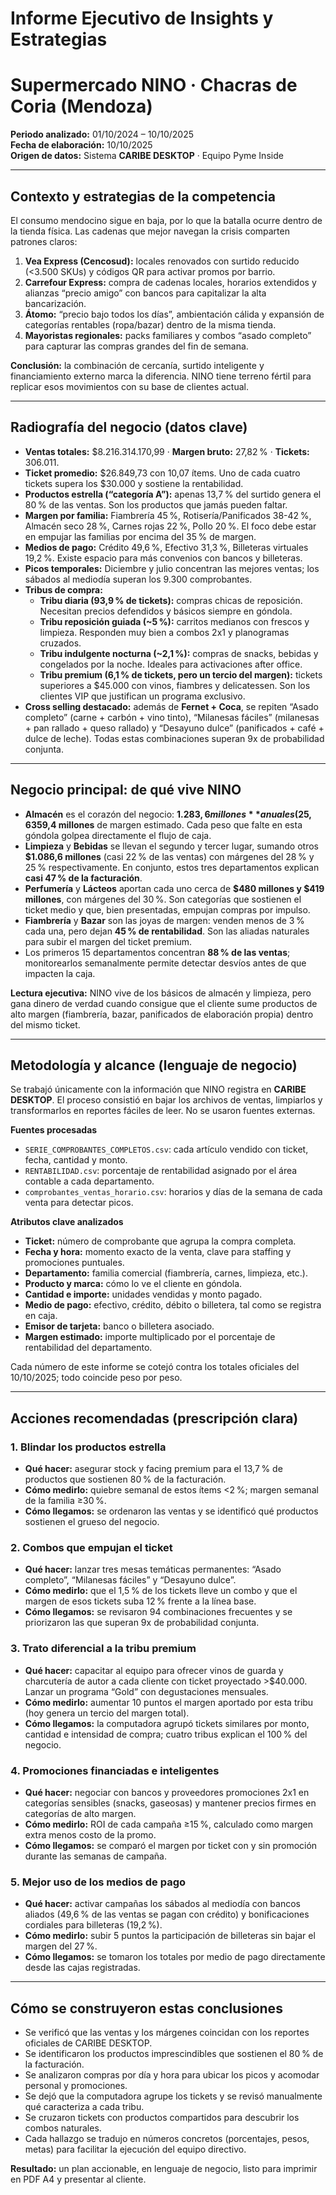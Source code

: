 # Informe Ejecutivo de Insights y Estrategias  
# Supermercado NINO · Chacras de Coria (Mendoza)

**Periodo analizado:** 01/10/2024 – 10/10/2025  
**Fecha de elaboración:** 10/10/2025  
**Origen de datos:** Sistema **CARIBE DESKTOP** · Equipo Pyme Inside

---

## Contexto y estrategias de la competencia

El consumo mendocino sigue en baja, por lo que la batalla ocurre dentro de la tienda física. Las cadenas que mejor navegan la crisis comparten patrones claros:

1. **Vea Express (Cencosud):** locales renovados con surtido reducido (&lt;3.500 SKUs) y códigos QR para activar promos por barrio.  
2. **Carrefour Express:** compra de cadenas locales, horarios extendidos y alianzas “precio amigo” con bancos para capitalizar la alta bancarización.  
3. **Átomo:** “precio bajo todos los días”, ambientación cálida y expansión de categorías rentables (ropa/bazar) dentro de la misma tienda.  
4. **Mayoristas regionales:** packs familiares y combos “asado completo” para capturar las compras grandes del fin de semana.

**Conclusión:** la combinación de cercanía, surtido inteligente y financiamiento externo marca la diferencia. NINO tiene terreno fértil para replicar esos movimientos con su base de clientes actual.

---

## Radiografía del negocio (datos clave)

- **Ventas totales:** $8.216.314.170,99 · **Margen bruto:** 27,82 % · **Tickets:** 306.011.  
- **Ticket promedio:** $26.849,73 con 10,07 ítems. Uno de cada cuatro tickets supera los $30.000 y sostiene la rentabilidad.  
- **Productos estrella (“categoría A”):** apenas 13,7 % del surtido genera el 80 % de las ventas. Son los productos que jamás pueden faltar.  
- **Margen por familia:** Fiambrería 45 %, Rotisería/Panificados 38-42 %, Almacén seco 28 %, Carnes rojas 22 %, Pollo 20 %. El foco debe estar en empujar las familias por encima del 35 % de margen.  
- **Medios de pago:** Crédito 49,6 %, Efectivo 31,3 %, Billeteras virtuales 19,2 %. Existe espacio para más convenios con bancos y billeteras.  
- **Picos temporales:** Diciembre y julio concentran las mejores ventas; los sábados al mediodía superan los 9.300 comprobantes.  
- **Tribus de compra:**  
  - **Tribu diaria (93,9 % de tickets):** compras chicas de reposición. Necesitan precios defendidos y básicos siempre en góndola.  
  - **Tribu reposición guiada (~5 %):** carritos medianos con frescos y limpieza. Responden muy bien a combos 2x1 y planogramas cruzados.  
  - **Tribu indulgente nocturna (~2,1 %):** compras de snacks, bebidas y congelados por la noche. Ideales para activaciones after office.  
  - **Tribu premium (6,1 % de tickets, pero un tercio del margen):** tickets superiores a $45.000 con vinos, fiambres y delicatessen. Son los clientes VIP que justifican un programa exclusivo.  
- **Cross selling destacado:** además de **Fernet + Coca**, se repiten “Asado completo” (carne + carbón + vino tinto), “Milanesas fáciles” (milanesas + pan rallado + queso rallado) y “Desayuno dulce” (panificados + café + dulce de leche). Todas estas combinaciones superan 9x de probabilidad conjunta.

---

## Negocio principal: de qué vive NINO

- **Almacén** es el corazón del negocio: **$1.283,6 millones** anuales (25,6 % de las ventas) y **$359,4 millones** de margen estimado. Cada peso que falte en esta góndola golpea directamente el flujo de caja.  
- **Limpieza** y **Bebidas** se llevan el segundo y tercer lugar, sumando otros **$1.086,6 millones** (casi 22 % de las ventas) con márgenes del 28 % y 25 % respectivamente. En conjunto, estos tres departamentos explican **casi 47 % de la facturación**.  
- **Perfumería** y **Lácteos** aportan cada uno cerca de **$480 millones y $419 millones**, con márgenes del 30 %. Son categorías que sostienen el ticket medio y que, bien presentadas, empujan compras por impulso.  
- **Fiambrería** y **Bazar** son las joyas de margen: venden menos de 3 % cada una, pero dejan **45 % de rentabilidad**. Son las aliadas naturales para subir el margen del ticket premium.  
- Los primeros 15 departamentos concentran **88 % de las ventas**; monitorearlos semanalmente permite detectar desvíos antes de que impacten la caja.

**Lectura ejecutiva:** NINO vive de los básicos de almacén y limpieza, pero gana dinero de verdad cuando consigue que el cliente sume productos de alto margen (fiambrería, bazar, panificados de elaboración propia) dentro del mismo ticket.

---

## Metodología y alcance (lenguaje de negocio)

Se trabajó únicamente con la información que NINO registra en **CARIBE DESKTOP**. El proceso consistió en bajar los archivos de ventas, limpiarlos y transformarlos en reportes fáciles de leer. No se usaron fuentes externas.

**Fuentes procesadas**
- `SERIE_COMPROBANTES_COMPLETOS.csv`: cada artículo vendido con ticket, fecha, cantidad y monto.  
- `RENTABILIDAD.csv`: porcentaje de rentabilidad asignado por el área contable a cada departamento.  
- `comprobantes_ventas_horario.csv`: horarios y días de la semana de cada venta para detectar picos.

**Atributos clave analizados**
- **Ticket:** número de comprobante que agrupa la compra completa.  
- **Fecha y hora:** momento exacto de la venta, clave para staffing y promociones puntuales.  
- **Departamento:** familia comercial (fiambrería, carnes, limpieza, etc.).  
- **Producto y marca:** cómo lo ve el cliente en góndola.  
- **Cantidad e importe:** unidades vendidas y monto pagado.  
- **Medio de pago:** efectivo, crédito, débito o billetera, tal como se registra en caja.  
- **Emisor de tarjeta:** banco o billetera asociado.  
- **Margen estimado:** importe multiplicado por el porcentaje de rentabilidad del departamento.

Cada número de este informe se cotejó contra los totales oficiales del 10/10/2025; todo coincide peso por peso.

---

## Acciones recomendadas (prescripción clara)

### 1. Blindar los productos estrella
- **Qué hacer:** asegurar stock y facing premium para el 13,7 % de productos que sostienen 80 % de la facturación.  
- **Cómo medirlo:** quiebre semanal de estos ítems <2 %; margen semanal de la familia ≥30 %.  
- **Cómo llegamos:** se ordenaron las ventas y se identificó qué productos sostienen el grueso del negocio.

### 2. Combos que empujan el ticket
- **Qué hacer:** lanzar tres mesas temáticas permanentes: “Asado completo”, “Milanesas fáciles” y “Desayuno dulce”.  
- **Cómo medirlo:** que el 1,5 % de los tickets lleve un combo y que el margen de esos tickets suba 12 % frente a la línea base.  
- **Cómo llegamos:** se revisaron 94 combinaciones frecuentes y se priorizaron las que superan 9x de probabilidad conjunta.

### 3. Trato diferencial a la tribu premium
- **Qué hacer:** capacitar al equipo para ofrecer vinos de guarda y charcutería de autor a cada cliente con ticket proyectado >$40.000. Lanzar un programa “Gold” con degustaciones mensuales.  
- **Cómo medirlo:** aumentar 10 puntos el margen aportado por esta tribu (hoy genera un tercio del margen total).  
- **Cómo llegamos:** la computadora agrupó tickets similares por monto, cantidad e intensidad de compra; cuatro tribus explican el 100 % del negocio.

### 4. Promociones financiadas e inteligentes
- **Qué hacer:** negociar con bancos y proveedores promociones 2x1 en categorías sensibles (snacks, gaseosas) y mantener precios firmes en categorías de alto margen.  
- **Cómo medirlo:** ROI de cada campaña ≥15 %, calculado como margen extra menos costo de la promo.  
- **Cómo llegamos:** se comparó el margen por ticket con y sin promoción durante las semanas de campaña.

### 5. Mejor uso de los medios de pago
- **Qué hacer:** activar campañas los sábados al mediodía con bancos aliados (49,6 % de las ventas se pagan con crédito) y bonificaciones cordiales para billeteras (19,2 %).  
- **Cómo medirlo:** subir 5 puntos la participación de billeteras sin bajar el margen del 27 %.  
- **Cómo llegamos:** se tomaron los totales por medio de pago directamente desde las cajas registradas.

---

## Cómo se construyeron estas conclusiones

- Se verificó que las ventas y los márgenes coincidan con los reportes oficiales de CARIBE DESKTOP.  
- Se identificaron los productos imprescindibles que sostienen el 80 % de la facturación.  
- Se analizaron compras por día y hora para ubicar los picos y acomodar personal y promociones.  
- Se dejó que la computadora agrupe los tickets y se revisó manualmente qué caracteriza a cada tribu.  
- Se cruzaron tickets con productos compartidos para descubrir los combos naturales.  
- Cada hallazgo se tradujo en números concretos (porcentajes, pesos, metas) para facilitar la ejecución del equipo directivo.

**Resultado:** un plan accionable, en lenguaje de negocio, listo para imprimir en PDF A4 y presentar al cliente.
